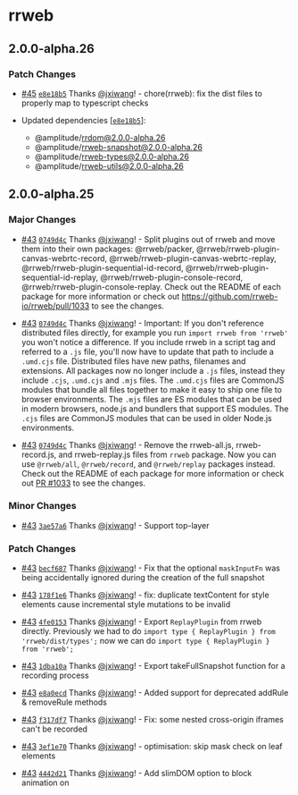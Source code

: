 # rrweb

## 2.0.0-alpha.26

### Patch Changes

- [#45](https://github.com/amplitude/rrweb/pull/45) [`e8e18b5`](https://github.com/amplitude/rrweb/commit/e8e18b55c1de705ae7b7bdf66b46f6e45e06b65e) Thanks [@jxiwang](https://github.com/jxiwang)! - chore(rrweb): fix the dist files to properly map to typescript checks

- Updated dependencies [[`e8e18b5`](https://github.com/amplitude/rrweb/commit/e8e18b55c1de705ae7b7bdf66b46f6e45e06b65e)]:
  - @amplitude/rrdom@2.0.0-alpha.26
  - @amplitude/rrweb-snapshot@2.0.0-alpha.26
  - @amplitude/rrweb-types@2.0.0-alpha.26
  - @amplitude/rrweb-utils@2.0.0-alpha.26

## 2.0.0-alpha.25

### Major Changes

- [#43](https://github.com/amplitude/rrweb/pull/43) [`0749d4c`](https://github.com/amplitude/rrweb/commit/0749d4c0d5ec0fb75b82db935d9cc8466645b307) Thanks [@jxiwang](https://github.com/jxiwang)! - Split plugins out of rrweb and move them into their own packages: @rrweb/packer, @rrweb/rrweb-plugin-canvas-webrtc-record, @rrweb/rrweb-plugin-canvas-webrtc-replay, @rrweb/rrweb-plugin-sequential-id-record, @rrweb/rrweb-plugin-sequential-id-replay, @rrweb/rrweb-plugin-console-record, @rrweb/rrweb-plugin-console-replay. Check out the README of each package for more information or check out https://github.com/rrweb-io/rrweb/pull/1033 to see the changes.

- [#43](https://github.com/amplitude/rrweb/pull/43) [`0749d4c`](https://github.com/amplitude/rrweb/commit/0749d4c0d5ec0fb75b82db935d9cc8466645b307) Thanks [@jxiwang](https://github.com/jxiwang)! - Important: If you don't reference distributed files directly, for example you run `import rrweb from 'rrweb'` you won't notice a difference. If you include rrweb in a script tag and referred to a `.js` file, you'll now have to update that path to include a `.umd.cjs` file. Distributed files have new paths, filenames and extensions. All packages now no longer include a `.js` files, instead they include `.cjs`, `.umd.cjs` and `.mjs` files. The `.umd.cjs` files are CommonJS modules that bundle all files together to make it easy to ship one file to browser environments. The `.mjs` files are ES modules that can be used in modern browsers, node.js and bundlers that support ES modules. The `.cjs` files are CommonJS modules that can be used in older Node.js environments.

- [#43](https://github.com/amplitude/rrweb/pull/43) [`0749d4c`](https://github.com/amplitude/rrweb/commit/0749d4c0d5ec0fb75b82db935d9cc8466645b307) Thanks [@jxiwang](https://github.com/jxiwang)! - Remove the rrweb-all.js, rrweb-record.js, and rrweb-replay.js files from `rrweb` package. Now you can use `@rrweb/all`, `@rrweb/record`, and `@rrweb/replay` packages instead. Check out the README of each package for more information or check out [PR #1033](https://github.com/rrweb-io/rrweb/pull/1033) to see the changes.

### Minor Changes

- [#43](https://github.com/amplitude/rrweb/pull/43) [`3ae57a6`](https://github.com/amplitude/rrweb/commit/3ae57a6d8803f4e076a448fa7e3967fa3c125487) Thanks [@jxiwang](https://github.com/jxiwang)! - Support top-layer <dialog> components. Fixes #1381.

### Patch Changes

- [#43](https://github.com/amplitude/rrweb/pull/43) [`becf687`](https://github.com/amplitude/rrweb/commit/becf687910a21be618c8644642673217d75a4bfe) Thanks [@jxiwang](https://github.com/jxiwang)! - Fix that the optional `maskInputFn` was being accidentally ignored during the creation of the full snapshot

- [#43](https://github.com/amplitude/rrweb/pull/43) [`178f1e6`](https://github.com/amplitude/rrweb/commit/178f1e6e450e0903e9dadc4dc96dd74236f296ba) Thanks [@jxiwang](https://github.com/jxiwang)! - fix: duplicate textContent for style elements cause incremental style mutations to be invalid

- [#43](https://github.com/amplitude/rrweb/pull/43) [`4fe0153`](https://github.com/amplitude/rrweb/commit/4fe01532dc533ecbcc01d3fa5fcec8a0abbf292e) Thanks [@jxiwang](https://github.com/jxiwang)! - Export `ReplayPlugin` from rrweb directly. Previously we had to do `import type { ReplayPlugin } from 'rrweb/dist/types';` now we can do `import type { ReplayPlugin } from 'rrweb';`

- [#43](https://github.com/amplitude/rrweb/pull/43) [`1dba10a`](https://github.com/amplitude/rrweb/commit/1dba10a215ea873fd1663d77c58c783c9d8a0edc) Thanks [@jxiwang](https://github.com/jxiwang)! - Export takeFullSnapshot function for a recording process

- [#43](https://github.com/amplitude/rrweb/pull/43) [`e8a0ecd`](https://github.com/amplitude/rrweb/commit/e8a0ecd0268e599c17e97bcd91f94c44b04d79a0) Thanks [@jxiwang](https://github.com/jxiwang)! - Added support for deprecated addRule & removeRule methods

- [#43](https://github.com/amplitude/rrweb/pull/43) [`f317df7`](https://github.com/amplitude/rrweb/commit/f317df792ba69ee33b7148f486dea8e77cfab42a) Thanks [@jxiwang](https://github.com/jxiwang)! - Fix: some nested cross-origin iframes can't be recorded

- [#43](https://github.com/amplitude/rrweb/pull/43) [`3ef1e70`](https://github.com/amplitude/rrweb/commit/3ef1e709eb43b21505ed6bde405c2f6f83b0badc) Thanks [@jxiwang](https://github.com/jxiwang)! - optimisation: skip mask check on leaf elements

- [#43](https://github.com/amplitude/rrweb/pull/43) [`4442d21`](https://github.com/amplitude/rrweb/commit/4442d21c5b1b6fb6dd6af6f52f97ca0317005ad8) Thanks [@jxiwang](https://github.com/jxiwang)! - Add slimDOM option to block animation on <title> tag; enabled when the 'all' value is used for slimDOM

- [#43](https://github.com/amplitude/rrweb/pull/43) [`9e9226f`](https://github.com/amplitude/rrweb/commit/9e9226fc00031dc6c2012dedcd53ec41db86b975) Thanks [@jxiwang](https://github.com/jxiwang)! - Reverse monkey patch built in methods to support LWC (and other frameworks like angular which monkey patch built in methods).

- Updated dependencies [[`becf687`](https://github.com/amplitude/rrweb/commit/becf687910a21be618c8644642673217d75a4bfe), [`178f1e6`](https://github.com/amplitude/rrweb/commit/178f1e6e450e0903e9dadc4dc96dd74236f296ba), [`3ae57a6`](https://github.com/amplitude/rrweb/commit/3ae57a6d8803f4e076a448fa7e3967fa3c125487), [`0749d4c`](https://github.com/amplitude/rrweb/commit/0749d4c0d5ec0fb75b82db935d9cc8466645b307), [`3ae57a6`](https://github.com/amplitude/rrweb/commit/3ae57a6d8803f4e076a448fa7e3967fa3c125487), [`6676611`](https://github.com/amplitude/rrweb/commit/6676611aa9ef5ef777d55289d7887293965e317f), [`3ef1e70`](https://github.com/amplitude/rrweb/commit/3ef1e709eb43b21505ed6bde405c2f6f83b0badc), [`4442d21`](https://github.com/amplitude/rrweb/commit/4442d21c5b1b6fb6dd6af6f52f97ca0317005ad8), [`9e9226f`](https://github.com/amplitude/rrweb/commit/9e9226fc00031dc6c2012dedcd53ec41db86b975)]:
  - @amplitude/rrweb-snapshot@2.0.0-alpha.25
  - @amplitude/rrdom@2.0.0-alpha.25
  - @amplitude/rrweb-types@2.0.0-alpha.25
  - @amplitude/rrweb-utils@2.0.0-alpha.25

## 2.0.0-alpha.24

### Patch Changes

- [#39](https://github.com/amplitude/rrweb/pull/39) [`d4dacd5`](https://github.com/amplitude/rrweb/commit/d4dacd507dfa8f7719ae6e136042843ba47b7302) Thanks [@jxiwang](https://github.com/jxiwang)! - inlineImages: during snapshot avoid adding an event listener for inlining of same-origin images (async listener mutates the snapshot which can be problematic)

- [#39](https://github.com/amplitude/rrweb/pull/39) [`bc92f7c`](https://github.com/amplitude/rrweb/commit/bc92f7ca0c5887aa7ca8943b3966a23e92e02c11) Thanks [@jxiwang](https://github.com/jxiwang)! - Optimize performance of isParentRemoved by converting it to an iterative procedure

- [#39](https://github.com/amplitude/rrweb/pull/39) [`f075371`](https://github.com/amplitude/rrweb/commit/f075371b7c8125a69422322c3d63e237d3100e9c) Thanks [@jxiwang](https://github.com/jxiwang)! - Refactor to preclude the need for a continuous raf loop running in the background which is related to shadowDom

- Updated dependencies [[`d4dacd5`](https://github.com/amplitude/rrweb/commit/d4dacd507dfa8f7719ae6e136042843ba47b7302), [`e3c831c`](https://github.com/amplitude/rrweb/commit/e3c831c5442fc5d213f3a02dba8b746c9c87d37d)]:
  - @amplitude/rrweb-snapshot@2.0.0-alpha.24
  - @amplitude/rrdom@2.0.0-alpha.24
  - @amplitude/rrweb-types@2.0.0-alpha.24

## 2.0.0-alpha.23

### Patch Changes

- [#23](https://github.com/amplitude/rrweb/pull/23) [`9f0fb7c`](https://github.com/amplitude/rrweb/commit/9f0fb7c53f6910a33a69a843a8773e939f42b0fa) Thanks [@jxiwang](https://github.com/jxiwang)! - better support for coexistence with older libraries (e.g. MooTools & Prototype.js) which modify the in-built `Array.from` function

- [#23](https://github.com/amplitude/rrweb/pull/23) [`b996cbb`](https://github.com/amplitude/rrweb/commit/b996cbb9339ee928d2364b16dc932921d2dd6492) Thanks [@jxiwang](https://github.com/jxiwang)! - perf: Avoid an extra function call and object clone during event emission

- [#23](https://github.com/amplitude/rrweb/pull/23) [`0983ef8`](https://github.com/amplitude/rrweb/commit/0983ef8c952ff0038e555e4147e008d2fb174248) Thanks [@jxiwang](https://github.com/jxiwang)! - Fixup for multiple background-clip replacement

- [#23](https://github.com/amplitude/rrweb/pull/23) [`6d5cbf0`](https://github.com/amplitude/rrweb/commit/6d5cbf098d3322a9d2e29df0664d199025332e2a) Thanks [@jxiwang](https://github.com/jxiwang)! - Bugfix after #1434 perf improvements: fix that blob urls persist on the shared anchor element and can't be later modified

- Updated dependencies [[`9f0fb7c`](https://github.com/amplitude/rrweb/commit/9f0fb7c53f6910a33a69a843a8773e939f42b0fa), [`0983ef8`](https://github.com/amplitude/rrweb/commit/0983ef8c952ff0038e555e4147e008d2fb174248), [`88a15cf`](https://github.com/amplitude/rrweb/commit/88a15cf221f245a9e98ca0b074e7abced5798c5b), [`6d5cbf0`](https://github.com/amplitude/rrweb/commit/6d5cbf098d3322a9d2e29df0664d199025332e2a)]:
  - @amplitude/rrweb-snapshot@2.0.0-alpha.23
  - @amplitude/rrdom@2.0.0-alpha.23
  - @amplitude/rrweb-types@2.0.0-alpha.23

## 2.0.0-alpha.22

### Minor Changes

- [#22](https://github.com/amplitude/rrweb/pull/22) [`87cba12`](https://github.com/amplitude/rrweb/commit/87cba12ebbc2da78671c16be6932c10b4c1cbb6d) Thanks [@jxiwang](https://github.com/jxiwang)! - Full overhawl of `video` and `audio` element playback. More robust and fixes lots of bugs related to pausing/playing/skipping/muting/playbackRate etc.

### Patch Changes

- [#22](https://github.com/amplitude/rrweb/pull/22) [`931a6bb`](https://github.com/amplitude/rrweb/commit/931a6bbc34cb9b4f0daa3e99544b4990001460a1) Thanks [@jxiwang](https://github.com/jxiwang)! - fix: createImageBitmap throws DOMException if source is 0 width or height

- [#22](https://github.com/amplitude/rrweb/pull/22) [`e9cfd9f`](https://github.com/amplitude/rrweb/commit/e9cfd9fbc1876c641e9ededa8e1088e86fa6aab7) Thanks [@jxiwang](https://github.com/jxiwang)! - safely capture BigInt values with the console log plugin"

- [#22](https://github.com/amplitude/rrweb/pull/22) [`a1d5962`](https://github.com/amplitude/rrweb/commit/a1d596254aa12bd85295f7c759ed28637cdffa04) Thanks [@jxiwang](https://github.com/jxiwang)! - Feat: Add support for replaying :defined pseudo-class of custom elements

- [#22](https://github.com/amplitude/rrweb/pull/22) [`a5ef2a8`](https://github.com/amplitude/rrweb/commit/a5ef2a867154aed9cc49cdeb7ef1056095e264d1) Thanks [@jxiwang](https://github.com/jxiwang)! - ref: Avoid unnecessary cloning of objects or arrays

- [#34](https://github.com/amplitude/rrweb/pull/34) [`43f38b1`](https://github.com/amplitude/rrweb/commit/43f38b1e9c9bf0f64fbf288ac868000ca876de81) Thanks [@jxiwang](https://github.com/jxiwang)! - Change package names

- [#22](https://github.com/amplitude/rrweb/pull/22) [`0c34ddd`](https://github.com/amplitude/rrweb/commit/0c34dddfb350d897e0a684e7860e699d20c544c4) Thanks [@jxiwang](https://github.com/jxiwang)! - export the canvasMutation function

- [#22](https://github.com/amplitude/rrweb/pull/22) [`53b18a9`](https://github.com/amplitude/rrweb/commit/53b18a954d09c487fc08e46d8aa4030500f43b86) Thanks [@jxiwang](https://github.com/jxiwang)! - export eventWithTime for consumption by typescript code

- [#22](https://github.com/amplitude/rrweb/pull/22) [`87cba12`](https://github.com/amplitude/rrweb/commit/87cba12ebbc2da78671c16be6932c10b4c1cbb6d) Thanks [@jxiwang](https://github.com/jxiwang)! - Record `loop` on `<audio>` & `<video>` elements.

- [#22](https://github.com/amplitude/rrweb/pull/22) [`ffdf49c`](https://github.com/amplitude/rrweb/commit/ffdf49c6e9f44177f80b320efdbfdb85a4da0756) Thanks [@jxiwang](https://github.com/jxiwang)! - Capture stylesheets designated as `rel="preload"`

- [#22](https://github.com/amplitude/rrweb/pull/22) [`ba7f3d5`](https://github.com/amplitude/rrweb/commit/ba7f3d50e982d6d2e5c1dd4868a536db5d3572e9) Thanks [@jxiwang](https://github.com/jxiwang)! - Snapshot performance when masking text: Avoid the repeated calls to `closest` when recursing through the DOM

- [#22](https://github.com/amplitude/rrweb/pull/22) [`c400629`](https://github.com/amplitude/rrweb/commit/c4006294af905b3c10d793d941ca00426300c092) Thanks [@jxiwang](https://github.com/jxiwang)! - fix: protect against missing parentNode

- Updated dependencies [[`87cba12`](https://github.com/amplitude/rrweb/commit/87cba12ebbc2da78671c16be6932c10b4c1cbb6d), [`87cba12`](https://github.com/amplitude/rrweb/commit/87cba12ebbc2da78671c16be6932c10b4c1cbb6d), [`87cba12`](https://github.com/amplitude/rrweb/commit/87cba12ebbc2da78671c16be6932c10b4c1cbb6d), [`a1d5962`](https://github.com/amplitude/rrweb/commit/a1d596254aa12bd85295f7c759ed28637cdffa04), [`ffdf49c`](https://github.com/amplitude/rrweb/commit/ffdf49c6e9f44177f80b320efdbfdb85a4da0756), [`a880f6c`](https://github.com/amplitude/rrweb/commit/a880f6c22172e7ec853e3ba72a22e6082cd83aa0), [`ba7f3d5`](https://github.com/amplitude/rrweb/commit/ba7f3d50e982d6d2e5c1dd4868a536db5d3572e9), [`21278b5`](https://github.com/amplitude/rrweb/commit/21278b54b57f16e98b05923103e82b77b2eda19f)]:
  - @amplitude/rrdom@2.0.0-alpha.22
  - @amplitude/rrweb-snapshot@2.0.0-alpha.22
  - @amplitude/rrweb-types@2.0.0-alpha.22

## 2.0.0-alpha.21

### Patch Changes

- [#30](https://github.com/amplitude/rrweb/pull/30) [`8002e3b`](https://github.com/amplitude/rrweb/commit/8002e3b251e6e38a9c307b176f9b8ecb3c16bc57) Thanks [@jxiwang](https://github.com/jxiwang)! - Adding null check to tag name

- Updated dependencies []:
  - @amplitude/rrweb-snapshot@2.0.0-alpha.21
  - @amplitude/rrdom@2.0.0-alpha.21
  - @amplitude/rrweb-types@2.0.0-alpha.21

## 2.0.0-alpha.20

### Patch Changes

- [#27](https://github.com/amplitude/rrweb/pull/27) [`5b85646`](https://github.com/amplitude/rrweb/commit/5b85646a9557c89d594c6a484f576fbdb0c38eb7) Thanks [@jxiwang](https://github.com/jxiwang)! - Replay: Replace negative lookbehind in regexes from css parser as it causes issues with Safari 16

- [#27](https://github.com/amplitude/rrweb/pull/27) [`5b85646`](https://github.com/amplitude/rrweb/commit/5b85646a9557c89d594c6a484f576fbdb0c38eb7) Thanks [@jxiwang](https://github.com/jxiwang)! - Return early for child same origin frames

- Updated dependencies [[`5b85646`](https://github.com/amplitude/rrweb/commit/5b85646a9557c89d594c6a484f576fbdb0c38eb7)]:
  - @amplitude/rrweb-snapshot@2.0.0-alpha.20
  - @amplitude/rrdom@2.0.0-alpha.20
  - @amplitude/rrweb-types@2.0.0-alpha.20

## 2.0.0-alpha.19

### Patch Changes

- [#25](https://github.com/amplitude/rrweb/pull/25) [`8cb959c`](https://github.com/amplitude/rrweb/commit/8cb959c1bf745c0a0e94bd49f0bbda40cccbbe07) Thanks [@lewgordon-amplitude](https://github.com/lewgordon-amplitude)! - use WeakMap for faster attributeCursor lookup while processing attribute mutations

- [#25](https://github.com/amplitude/rrweb/pull/25) [`f876ea5`](https://github.com/amplitude/rrweb/commit/f876ea55e21653d682a983b320f611d9ab09e0ad) Thanks [@lewgordon-amplitude](https://github.com/lewgordon-amplitude)! - Don't double-record the values of <textarea>s when they already have some content prefilled #1301

- Updated dependencies [[`f876ea5`](https://github.com/amplitude/rrweb/commit/f876ea55e21653d682a983b320f611d9ab09e0ad)]:
  - @amplitude/rrweb-snapshot@2.0.0-alpha.19
  - @amplitude/rrdom@2.0.0-alpha.19
  - @amplitude/rrweb-types@2.0.0-alpha.19

## 2.0.0-alpha.18

### Patch Changes

- Updated dependencies [[`66c6fcb`](https://github.com/amplitude/rrweb/commit/66c6fcbf213694f8a6ff4784cec1e9b1320ae429)]:
  - @amplitude/rrweb-snapshot@2.0.0-alpha.18
  - @amplitude/rrdom@2.0.0-alpha.18
  - @amplitude/rrweb-types@2.0.0-alpha.18

## 2.0.0-alpha.17

### Patch Changes

- [#16](https://github.com/amplitude/rrweb/pull/16) [`aaee874`](https://github.com/amplitude/rrweb/commit/aaee87499109fef069ec4924afc127bda2886bfc) Thanks [@jxiwang](https://github.com/jxiwang)! - Fix and test for bug #1457 which was affecting replay of complex tailwind css

- Updated dependencies []:
  - @amplitude/rrweb-snapshot@2.0.0-alpha.17
  - @amplitude/rrdom@2.0.0-alpha.17
  - @amplitude/rrweb-types@2.0.0-alpha.17

## 2.0.0-alpha.16

### Patch Changes

- [#17](https://github.com/amplitude/rrweb/pull/17) [`c7dfd53`](https://github.com/amplitude/rrweb/commit/c7dfd538c59dce2e4c3db4085beb2e2cec9168bf) Thanks [@jxiwang](https://github.com/jxiwang)! - Ensure :hover works on replayer, even if a rule is behind a media query
  Respect the intent behind max-device-width and min-device-width media queries so that their effects are apparent in the replayer context
- Updated dependencies []:
  - @amplitude/rrweb-snapshot@2.0.0-alpha.16
  - @amplitude/rrdom@2.0.0-alpha.16
  - @amplitude/rrweb-types@2.0.0-alpha.16

## 2.0.0-alpha.15

### Patch Changes

- [#14](https://github.com/amplitude/rrweb/pull/14) [`942c7ce`](https://github.com/amplitude/rrweb/commit/942c7ce20446ffcd8cac52814fc7ea0501e82b20) Thanks [@jxiwang](https://github.com/jxiwang)! - Fix css parsing errors

- Updated dependencies []:
  - @amplitude/rrweb-snapshot@2.0.0-alpha.15
  - @amplitude/rrdom@2.0.0-alpha.15
  - @amplitude/rrweb-types@2.0.0-alpha.15

## 2.0.0-alpha.14

### Patch Changes

- [#8](https://github.com/amplitude/rrweb/pull/8) [`e8d02c7`](https://github.com/amplitude/rrweb/commit/e8d02c78153ed954dc7aa44c6c720c550e4e1252) Thanks [@jackson-amplitude](https://github.com/jackson-amplitude)! - fix(rrweb): external function errors should be tagged

- Updated dependencies []:
  - @amplitude/rrweb-snapshot@2.0.0-alpha.14
  - @amplitude/rrdom@2.0.0-alpha.14
  - @amplitude/rrweb-types@2.0.0-alpha.14

## 2.0.0-alpha.13

### Patch Changes

- [#5](https://github.com/amplitude/rrweb/pull/5) [`8017f2a`](https://github.com/amplitude/rrweb/commit/8017f2a2901ab5c73b47952ad1fb012d37eb3efc) Thanks [@lewgordon-amplitude](https://github.com/lewgordon-amplitude)! - fix(rrweb-snapshot): pass maskInputFn correctly

- Updated dependencies []:
  - @amplitude/rrweb-snapshot@2.0.0-alpha.13
  - @amplitude/rrdom@2.0.0-alpha.13
  - @amplitude/rrweb-types@2.0.0-alpha.13

## 2.0.0-alpha.12

### Patch Changes

- [`2dd990c`](https://github.com/amplitude/rrweb/commit/2dd990cbcfbaf5e552816379115608a9762e1b45) Thanks [@kwalker3690](https://github.com/kwalker3690)! - feat: skip through inactive periods instead of fast forward

- [`2dd990c`](https://github.com/amplitude/rrweb/commit/2dd990cbcfbaf5e552816379115608a9762e1b45) Thanks [@kwalker3690](https://github.com/kwalker3690)! - perf: only call createHTMLDocument when it is needed

- Updated dependencies []:
  - @amplitude/rrweb-snapshot@2.0.0-alpha.12
  - @amplitude/rrdom@2.0.0-alpha.12
  - @amplitude/rrweb-types@2.0.0-alpha.12

## 2.0.0-alpha.11

### Patch Changes

- [#1279](https://github.com/rrweb-io/rrweb/pull/1279) [`11f6567`](https://github.com/rrweb-io/rrweb/commit/11f6567fd81ef9ed0f954a7b6d5e39653f56004f) Thanks [@eoghanmurray](https://github.com/eoghanmurray)! - Extend to run fixBrowserCompatibilityIssuesInCSS over inline stylesheets

- [#1287](https://github.com/rrweb-io/rrweb/pull/1287) [`efdc167`](https://github.com/rrweb-io/rrweb/commit/efdc167ca6c039d04af83612e3d92498bb9b41a7) Thanks [@Juice10](https://github.com/Juice10)! - Upgrade all projects to typescript 4.9.5

- Updated dependencies [[`11f6567`](https://github.com/rrweb-io/rrweb/commit/11f6567fd81ef9ed0f954a7b6d5e39653f56004f), [`efdc167`](https://github.com/rrweb-io/rrweb/commit/efdc167ca6c039d04af83612e3d92498bb9b41a7), [`efdc167`](https://github.com/rrweb-io/rrweb/commit/efdc167ca6c039d04af83612e3d92498bb9b41a7)]:
  - rrweb-snapshot@2.0.0-alpha.11
  - @rrweb/types@2.0.0-alpha.11
  - rrdom@2.0.0-alpha.11

## 2.0.0-alpha.10

### Patch Changes

- [#1269](https://github.com/rrweb-io/rrweb/pull/1269) [`7103625`](https://github.com/rrweb-io/rrweb/commit/7103625b4683cbd75732ee03973e38f573847b1c) Thanks [@eoghanmurray](https://github.com/eoghanmurray)! - Don't include redundant data from text/attribute mutations on just-added nodes

- [#1268](https://github.com/rrweb-io/rrweb/pull/1268) [`d872d28`](https://github.com/rrweb-io/rrweb/commit/d872d2809e3ec8d6ff5d3d5f43bc81aff70e7548) Thanks [@eoghanmurray](https://github.com/eoghanmurray)! - Compact style mutation fixes and improvements

  - fixes when style updates contain a 'var()' on a shorthand property #1246
  - further ensures that style mutations are compact by reverting to string method if it is shorter

- [#1262](https://github.com/rrweb-io/rrweb/pull/1262) [`36da39d`](https://github.com/rrweb-io/rrweb/commit/36da39db366a9f80c28549771ed331090a1c6647) Thanks [@billyvg](https://github.com/billyvg)! - feat: Add `ignoreSelector` option

  Similar to ignoreClass, but accepts a CSS selector so that you can use any CSS selector.

- [#1251](https://github.com/rrweb-io/rrweb/pull/1251) [`bbbfa22`](https://github.com/rrweb-io/rrweb/commit/bbbfa226fc5882a01ecc1607b713f0caf797775e) Thanks [@wfk007](https://github.com/wfk007)! - fix: Resize and MediaInteraction events repeat generated after the iframe appeared

- [#1254](https://github.com/rrweb-io/rrweb/pull/1254) [`d0fbe23`](https://github.com/rrweb-io/rrweb/commit/d0fbe23c632021410a6dd45f9028a9a012467261) Thanks [@mydea](https://github.com/mydea)! - Handle case where `event` is null/undefined

- [#1273](https://github.com/rrweb-io/rrweb/pull/1273) [`a3de582`](https://github.com/rrweb-io/rrweb/commit/a3de582e9c32be9e0ccd84bb7df756af6b0594f7) Thanks [@Juice10](https://github.com/Juice10)! - Canvas FPS recording: override `preserveDrawingBuffer: true` on canvas creation.
  Canvas replay: fix flickering canvas elemenrs.
  Canvas FPS recording: fix bug that wipes webgl(2) canvas backgrounds while recording.
- Updated dependencies [[`d872d28`](https://github.com/rrweb-io/rrweb/commit/d872d2809e3ec8d6ff5d3d5f43bc81aff70e7548), [`c6600e7`](https://github.com/rrweb-io/rrweb/commit/c6600e742b8ec0b6295816bb5de9edcd624d975e)]:
  - @rrweb/types@2.0.0-alpha.10
  - rrweb-snapshot@2.0.0-alpha.10
  - rrdom@2.0.0-alpha.10

## 2.0.0-alpha.9

### Patch Changes

- [#1196](https://github.com/rrweb-io/rrweb/pull/1196) [`490b3e2`](https://github.com/rrweb-io/rrweb/commit/490b3e2b62b62d61e6f6f5391d5b879194c9a221) Thanks [@eoghanmurray](https://github.com/eoghanmurray)! - Guard against presence of older 3rd party javascript libraries which redefine Date.now()

- [#1220](https://github.com/rrweb-io/rrweb/pull/1220) [`a1ec9a2`](https://github.com/rrweb-io/rrweb/commit/a1ec9a273e6634eec67098fdd880ee681648fbbd) Thanks [@wfk007](https://github.com/wfk007)! - perf: optimize performance of the DoubleLinkedList get

- [#1196](https://github.com/rrweb-io/rrweb/pull/1196) [`490b3e2`](https://github.com/rrweb-io/rrweb/commit/490b3e2b62b62d61e6f6f5391d5b879194c9a221) Thanks [@eoghanmurray](https://github.com/eoghanmurray)! - Guard against redefinition of Date.now by third party libraries which are also present on a page alongside rrweb

- [#1183](https://github.com/rrweb-io/rrweb/pull/1183) [`d7c72bf`](https://github.com/rrweb-io/rrweb/commit/d7c72bff0724b46a6fa94af455220626a27104fe) Thanks [@mydea](https://github.com/mydea)! - fix: Ensure attributes are lowercased when checking

- [#1214](https://github.com/rrweb-io/rrweb/pull/1214) [`ebcbe8b`](https://github.com/rrweb-io/rrweb/commit/ebcbe8b0d746a0a4c07d3530387f920900f35215) Thanks [@wfk007](https://github.com/wfk007)! - perf: optimize the performance of record in processMutation phase

- Updated dependencies [[`b798f2d`](https://github.com/rrweb-io/rrweb/commit/b798f2dbc07b5a24dcaf40d164159200b6c0679d), [`d7c72bf`](https://github.com/rrweb-io/rrweb/commit/d7c72bff0724b46a6fa94af455220626a27104fe)]:
  - rrdom@2.0.0-alpha.9
  - rrweb-snapshot@2.0.0-alpha.9
  - @rrweb/types@2.0.0-alpha.9

## 2.0.0-alpha.8

### Minor Changes

- [#1129](https://github.com/rrweb-io/rrweb/pull/1129) [`979d2b1`](https://github.com/rrweb-io/rrweb/commit/979d2b1847a3d05e2731722952e4d6bd8be54f40) Thanks [@eoghanmurray](https://github.com/eoghanmurray)! - click events now include a `.pointerType` attribute which distinguishes between ['pen', 'mouse' and 'touch' events](https://developer.mozilla.org/en-US/docs/Web/API/PointerEvent/pointerType). There is no new PenDown/PenUp events, but these can be detected with a MouseDown/MouseUp + pointerType=pen

- [#1188](https://github.com/rrweb-io/rrweb/pull/1188) [`bc84246`](https://github.com/rrweb-io/rrweb/commit/bc84246f78849a80dbb8fe9b4e76117afcc5c3f7) Thanks [@benjackwhite](https://github.com/benjackwhite)! - feat: Extends maskInputFn to pass the HTMLElement to the deciding function

### Patch Changes

- [#1198](https://github.com/rrweb-io/rrweb/pull/1198) [`b5e30cf`](https://github.com/rrweb-io/rrweb/commit/b5e30cf6cc7f5335d674ef1917a92bdf2895fe9e) Thanks [@charliegracie](https://github.com/charliegracie)! - Reset the finished flag in Controller `goto` instead of `handleProgressClick` so that it is properly handled if `goto` is called directly.

- [#1184](https://github.com/rrweb-io/rrweb/pull/1184) [`aa79db7`](https://github.com/rrweb-io/rrweb/commit/aa79db7568578ea3a413292450cd64f07481e5dd) Thanks [@mydea](https://github.com/mydea)! - fix: Ensure getting the type of inputs works

- Updated dependencies [[`979d2b1`](https://github.com/rrweb-io/rrweb/commit/979d2b1847a3d05e2731722952e4d6bd8be54f40), [`bc84246`](https://github.com/rrweb-io/rrweb/commit/bc84246f78849a80dbb8fe9b4e76117afcc5c3f7), [`d0fdc0f`](https://github.com/rrweb-io/rrweb/commit/d0fdc0f273bb156a1faab4782b40fbec8dccf915)]:
  - @rrweb/types@2.0.0-alpha.8
  - rrweb-snapshot@2.0.0-alpha.8
  - rrdom@2.0.0-alpha.8

## 2.0.0-alpha.7

### Minor Changes

- [#1170](https://github.com/rrweb-io/rrweb/pull/1170) [`d2582e9`](https://github.com/rrweb-io/rrweb/commit/d2582e9a81197130cd93bc1dd778e16fddfb0be3) Thanks [@mydea](https://github.com/mydea)! - feat: Ensure password inputs remain masked when switching input type

- [#1107](https://github.com/rrweb-io/rrweb/pull/1107) [`a225d8e`](https://github.com/rrweb-io/rrweb/commit/a225d8e1412a69a761c22eb45565fff0b0ce5c11) Thanks [@mydea](https://github.com/mydea)! - feat: Allow to pass `errorHandler` as record option

### Patch Changes

- [#1179](https://github.com/rrweb-io/rrweb/pull/1179) [`e0f862b`](https://github.com/rrweb-io/rrweb/commit/e0f862bac7dbaa9cfd778f5ef0f5f3fd8cbe6def) Thanks [@wfk007](https://github.com/wfk007)! - Fix: [#1178](https://github.com/rrweb-io/rrweb/issues/1178) remove warning related to worker_threads while building

- [#1186](https://github.com/rrweb-io/rrweb/pull/1186) [`267e990`](https://github.com/rrweb-io/rrweb/commit/267e990dc0e45a5acaaa3ee89db7ae9171520d54) Thanks [@YunFeng0817](https://github.com/YunFeng0817)! - Fix: processed-node-manager is created even in the environment that doesn't need a recorder

- [#1145](https://github.com/rrweb-io/rrweb/pull/1145) [`a82a3b4`](https://github.com/rrweb-io/rrweb/commit/a82a3b42b125aaaea607410b49f012933466c523) Thanks [@eoghanmurray](https://github.com/eoghanmurray)! - For a mutation which removes a node, reduce the number of spurious warnings to take into account that an anscestor (rather than just a parent) may have been just removed

- [#1191](https://github.com/rrweb-io/rrweb/pull/1191) [`1e6f71b`](https://github.com/rrweb-io/rrweb/commit/1e6f71b3cddcfafe78b9e40edfbd75e485702e4e) Thanks [@Juice10](https://github.com/Juice10)! - Only apply touch-active styling on flush

- [#1191](https://github.com/rrweb-io/rrweb/pull/1191) [`1e6f71b`](https://github.com/rrweb-io/rrweb/commit/1e6f71b3cddcfafe78b9e40edfbd75e485702e4e) Thanks [@Juice10](https://github.com/Juice10)! - Trigger mouse movement and hover with mouse up and mouse down events when replayer.pause(...) is called.

- [#1163](https://github.com/rrweb-io/rrweb/pull/1163) [`4cb4d0e`](https://github.com/rrweb-io/rrweb/commit/4cb4d0e95a540a366bdec157fe78d9f099514818) Thanks [@zhaobosky](https://github.com/zhaobosky)! - Fix: some websites rebuild imcomplete

  1. Some websites, addedSet in emit function is not empty, but the result converted from Array.from is empty.
  2. Some websites polyfill classList functions of HTML elements. Their implementation may throw errors and cause the snapshot to fail. I add try-catch statements to make the code robust.

- Updated dependencies [[`d2582e9`](https://github.com/rrweb-io/rrweb/commit/d2582e9a81197130cd93bc1dd778e16fddfb0be3), [`e7f0c80`](https://github.com/rrweb-io/rrweb/commit/e7f0c808c3f348fb27d1acd5fa300a5d92b14d00)]:
  - rrweb-snapshot@2.0.0-alpha.7
  - rrdom@2.0.0-alpha.7
  - @rrweb/types@2.0.0-alpha.7

## 2.0.0-alpha.6

### Patch Changes

- [#1156](https://github.com/rrweb-io/rrweb/pull/1156) [`e65465e`](https://github.com/rrweb-io/rrweb/commit/e65465e808178a80a4ba84970f02162ba812955e) Thanks [@Code-Crash](https://github.com/Code-Crash)! - Fix the statement which is getting changed by Microbundle

- [#1139](https://github.com/rrweb-io/rrweb/pull/1139) [`f27e545`](https://github.com/rrweb-io/rrweb/commit/f27e545e1871ed2c1753d37543f556e8ddc406b4) Thanks [@YunFeng0817](https://github.com/YunFeng0817)! - Fix: Switch from virtual dom to real dom before rebuilding fullsnapshot

- [#1130](https://github.com/rrweb-io/rrweb/pull/1130) [`f6f07e9`](https://github.com/rrweb-io/rrweb/commit/f6f07e953376634a4caf28ff8cbfed5a017c4347) Thanks [@Equlnox](https://github.com/Equlnox)! - Fix: Make relative path detection in stylesheet URLs to detect more types of URL protocols when inlining stylesheets.

- [#1141](https://github.com/rrweb-io/rrweb/pull/1141) [`3416c3a`](https://github.com/rrweb-io/rrweb/commit/3416c3a769e2bd2ddfbb88f5c4ff139871c567be) Thanks [@YunFeng0817](https://github.com/YunFeng0817)! - Fix: isCheckout is missed in all fullsnapshot events

- [#1157](https://github.com/rrweb-io/rrweb/pull/1157) [`8e47ca1`](https://github.com/rrweb-io/rrweb/commit/8e47ca1021ebb4fc036b37623ef10abf7976d6dd) Thanks [@mydea](https://github.com/mydea)! - fix: Explicitly handle `null` attribute values

- [#1136](https://github.com/rrweb-io/rrweb/pull/1136) [`aaabdbd`](https://github.com/rrweb-io/rrweb/commit/aaabdbdff5df2abd1a294c40ed89e74bf8b2ec7c) Thanks [@benjackwhite](https://github.com/benjackwhite)! - fix: Recursive logging bug with console recording

- [#1159](https://github.com/rrweb-io/rrweb/pull/1159) [`5e6c132`](https://github.com/rrweb-io/rrweb/commit/5e6c132a4d0e5f5524b2201d6a73dae62b4a0877) Thanks [@eoghanmurray](https://github.com/eoghanmurray)! - For users of userTriggeredOnInput setting: also set userTriggered to false on Input attribute modifications; this was previously empty this variant of IncrementalSource.Input

- Updated dependencies [[`c28ef5f`](https://github.com/rrweb-io/rrweb/commit/c28ef5f658abb93086504581409cf7a376db48dc), [`f6f07e9`](https://github.com/rrweb-io/rrweb/commit/f6f07e953376634a4caf28ff8cbfed5a017c4347), [`eac9b18`](https://github.com/rrweb-io/rrweb/commit/eac9b18bbfa3c350797b99b583dd93a5fc32b828), [`f27e545`](https://github.com/rrweb-io/rrweb/commit/f27e545e1871ed2c1753d37543f556e8ddc406b4), [`8e47ca1`](https://github.com/rrweb-io/rrweb/commit/8e47ca1021ebb4fc036b37623ef10abf7976d6dd)]:
  - rrweb-snapshot@2.0.0-alpha.6
  - rrdom@2.0.0-alpha.6
  - @rrweb/types@2.0.0-alpha.6

## 2.0.0-alpha.5

### Patch Changes

- [#1095](https://github.com/rrweb-io/rrweb/pull/1095) [`1385f7a`](https://github.com/rrweb-io/rrweb/commit/1385f7acc0052f83be1458a7b00e18c026ee393f) Thanks [@YunFeng0817](https://github.com/YunFeng0817)! - Fix duplicated shadow doms

- [#1126](https://github.com/rrweb-io/rrweb/pull/1126) [`227d43a`](https://github.com/rrweb-io/rrweb/commit/227d43abb93d57cadc70c760b28c46911bf7d8ff) Thanks [@YunFeng0817](https://github.com/YunFeng0817)! - Refactor all suffix of bundled scripts with commonjs module from 'js' to cjs [#1087](https://github.com/rrweb-io/rrweb/pull/1087).

- [#1126](https://github.com/rrweb-io/rrweb/pull/1126) [`227d43a`](https://github.com/rrweb-io/rrweb/commit/227d43abb93d57cadc70c760b28c46911bf7d8ff) Thanks [@YunFeng0817](https://github.com/YunFeng0817)! - Fix: improve rrdom robustness [#1091](https://github.com/rrweb-io/rrweb/pull/1091).

- [#1127](https://github.com/rrweb-io/rrweb/pull/1127) [`3cc4323`](https://github.com/rrweb-io/rrweb/commit/3cc4323094065a12f8b65afecd45061d604e245f) Thanks [@YunFeng0817](https://github.com/YunFeng0817)! - Refactor: Improve performance by 80% in a super large benchmark case.

  1. Refactor: change the data structure of childNodes from array to linked list
  2. Improve the performance of the "contains" function. New algorithm will reduce the complexity from O(n) to O(logn)

- [#1121](https://github.com/rrweb-io/rrweb/pull/1121) [`502d15d`](https://github.com/rrweb-io/rrweb/commit/502d15df9f7f43b3408ccfbb3f14c4bb007883c4) Thanks [@YunFeng0817](https://github.com/YunFeng0817)! - Fix: outdated ':hover' styles can't be removed from iframes or shadow doms

- [#1122](https://github.com/rrweb-io/rrweb/pull/1122) [`8d209a6`](https://github.com/rrweb-io/rrweb/commit/8d209a62f31c4c80e3e5bc36e47d7282ee854ac7) Thanks [@YunFeng0817](https://github.com/YunFeng0817)! - Add missing change logs manually. In the next version, all change logs will be generated automatically.

  - [`a220835`](https://github.com/rrweb-io/rrweb/commit/a220835eeb81ca4f294682e060d46c8853720d7f) [#1053](https://github.com/rrweb-io/rrweb/pull/1053) Thanks [@Juice10](https://github.com/Juice10)! - Fix: Post message can break cross origin iframe recording.

  - [`7e8dcdb`](https://github.com/rrweb-io/rrweb/commit/7e8dcdb11dc5dfefcdd19ff5e13ec9d8b5c24dcc) [#1063](https://github.com/rrweb-io/rrweb/pull/1063) Thanks [@lele0108](https://github.com/lele0108)! - Fix: muted false -> true not being set.

  - [`b655361`](https://github.com/rrweb-io/rrweb/commit/b655361a5f0d50a053fcd0e5c823b8494c33b89c) [#1067](https://github.com/rrweb-io/rrweb/pull/1067) Thanks [@mydea](https://github.com/mydea)! - Export recordOptions type.

  - [`36b44e1`](https://github.com/rrweb-io/rrweb/commit/36b44e104b91fc74c3e69684111240cd23105340) [#1042](https://github.com/rrweb-io/rrweb/pull/1042) Thanks [@wfk007](https://github.com/wfk007)! - Fix: Failed to execute insertBefore on Node.

  - [`44e92cb`](https://github.com/rrweb-io/rrweb/commit/44e92cbff981c36e754dfcb9a184eae9e7292ecf) [#1058](https://github.com/rrweb-io/rrweb/pull/1058) Thanks [@mydea](https://github.com/mydea)! - Handle errors when observing iframes.

  - [`729b8bf`](https://github.com/rrweb-io/rrweb/commit/729b8bf38c8c7f2e1b22b4e0f7cab14f0807bc74) [#1083](https://github.com/rrweb-io/rrweb/pull/1083) Thanks [@Juice10](https://github.com/Juice10)! - Fix: Catch iframe manager & fix formatting issues.

  - [`03821d9`](https://github.com/rrweb-io/rrweb/commit/03821d9b9fa0513e6e373881d43102ceb9388340) [#1083](https://github.com/rrweb-io/rrweb/pull/1083) Thanks [@eoghanmurray](https://github.com/eoghanmurray)! - Harmonize on a single getWindowScroll

  - [`d08913d`](https://github.com/rrweb-io/rrweb/commit/d08913d0dc506dbf119e94686fe5f01c415316c9) [#1086](https://github.com/rrweb-io/rrweb/pull/1086) Thanks [@YunFeng0817](https://github.com/YunFeng0817)! - Fix: missed adopted style sheets of shadow doms in checkout full snapshot.

  - [`66abe17`](https://github.com/rrweb-io/rrweb/commit/66abe17832dbb23b3948af1c394f9a02caccc17b) [#1032](https://github.com/rrweb-io/rrweb/pull/1032) Thanks [@dbseel](https://github.com/dbseel)! - Fix: isBlocked throws on invalid HTML element.

  - [`07aa1b2`](https://github.com/rrweb-io/rrweb/commit/07aa1b2807da5a9a1db678ebc3ff59320a300d06) [#1049](https://github.com/rrweb-io/rrweb/pull/1049) Thanks [@Juice10](https://github.com/Juice10)! - Fix: shadow dom bugs.

  - [`57a2e14`](https://github.com/rrweb-io/rrweb/commit/57a2e140ea419f7790b1672529f21dfe2261b52b) [#1088](https://github.com/rrweb-io/rrweb/pull/1088) Thanks [@mydea](https://github.com/mydea)! - Fix: Guard against missing window.CSSStyleSheet.

  - [`fc82869`](https://github.com/rrweb-io/rrweb/commit/fc828694099b87b4d811e6b651a7bb4c7499b896) [#1093](https://github.com/rrweb-io/rrweb/pull/1093) Thanks [@YunFeng0817](https://github.com/YunFeng0817)! - Fix: cross origin iframe bugs.

  - [`a77e302`](https://github.com/rrweb-io/rrweb/commit/a77e30217893e63f8025c73afc3ac1ba294d7761) [#1104](https://github.com/rrweb-io/rrweb/pull/1104) Thanks [@jlalmes](https://github.com/jlalmes)! - [console-plugin] Feat: Record unhandled rejection event.

  - [`25a4f5a`](https://github.com/rrweb-io/rrweb/commit/25a4f5ab6c7311f2e8e5e1a4d232c2820adf910e) [#1115](https://github.com/rrweb-io/rrweb/pull/1115) Thanks [@Juice10](https://github.com/Juice10)! - Fix: Don't trigger Finish event when in liveMode.

  - [`cb15800`](https://github.com/rrweb-io/rrweb/commit/cb1580008d04b0bc5c5d4ebec0e2e79899faaeb6) [#1106](https://github.com/rrweb-io/rrweb/pull/1106) Thanks [@mydea](https://github.com/mydea)! - Fix: Ensure CSS support is checked more robustly.

  - [`0732618`](https://github.com/rrweb-io/rrweb/commit/07326182f9750646771918481f116b946a17c2a9) [#1100](https://github.com/rrweb-io/rrweb/pull/1100) Thanks [@YunFeng0817](https://github.com/YunFeng0817)! - Fix: wrong rootId value in special iframes.

  - [`3caa25e`](https://github.com/rrweb-io/rrweb/commit/3caa25ed9b19954c98775f22d5fa47233fa3d1db) [#1098](https://github.com/rrweb-io/rrweb/pull/1098) Thanks [@eoghanmurray](https://github.com/eoghanmurray)! - Refactor: Don't have requestAnimationFrame looping in background for Live Mode.

  - [`3a26e36`](https://github.com/rrweb-io/rrweb/commit/3a26e36f6f625c0391c7e6d3f1050660adfccc4f) [#1092](https://github.com/rrweb-io/rrweb/pull/1092) Thanks [@YunFeng0817](https://github.com/YunFeng0817)! - Fix: regression of issue: ShadowHost can't be a string (issue 941)

  - [`07d22e7`](https://github.com/rrweb-io/rrweb/commit/07d22e7cd999a48e7371aaef1b979574bb746500) [#1111](https://github.com/rrweb-io/rrweb/pull/1111) Thanks [@YunFeng0817](https://github.com/YunFeng0817)! - Feat: enable to customize logger in the replayer.

  - [`0627d4d`](https://github.com/rrweb-io/rrweb/commit/0627d4df7cc76cde7babbd37ab8e3da5810fb51d) [#1109](https://github.com/rrweb-io/rrweb/pull/1109) Thanks [@YunFeng0817](https://github.com/YunFeng0817)! - Feat: add option to record on DOMContentLoaded event.

  - [`174b9ac`](https://github.com/rrweb-io/rrweb/commit/174b9ac066565b8c065f40f0303189f10c7c4efb) [#1112](https://github.com/rrweb-io/rrweb/pull/1112) Thanks [@YunFeng0817](https://github.com/YunFeng0817)! - Fix: mutation Failed to execute 'insertBefore' on 'Node': Only one doctype on document allowed.

  - [`5a1e5e9`](https://github.com/rrweb-io/rrweb/commit/5a1e5e919e3f8bef48d142115c0afd5706a442b5) [#1119](https://github.com/rrweb-io/rrweb/pull/1119) Thanks [@Juice10](https://github.com/Juice10)! - Feat: Automate NPM package releases.

- Updated dependencies [[`1385f7a`](https://github.com/rrweb-io/rrweb/commit/1385f7acc0052f83be1458a7b00e18c026ee393f), [`227d43a`](https://github.com/rrweb-io/rrweb/commit/227d43abb93d57cadc70c760b28c46911bf7d8ff), [`227d43a`](https://github.com/rrweb-io/rrweb/commit/227d43abb93d57cadc70c760b28c46911bf7d8ff), [`3cc4323`](https://github.com/rrweb-io/rrweb/commit/3cc4323094065a12f8b65afecd45061d604e245f)]:
  - rrweb-snapshot@2.0.0-alpha.5
  - rrdom@2.0.0-alpha.5
  - @rrweb/types@2.0.0-alpha.5
